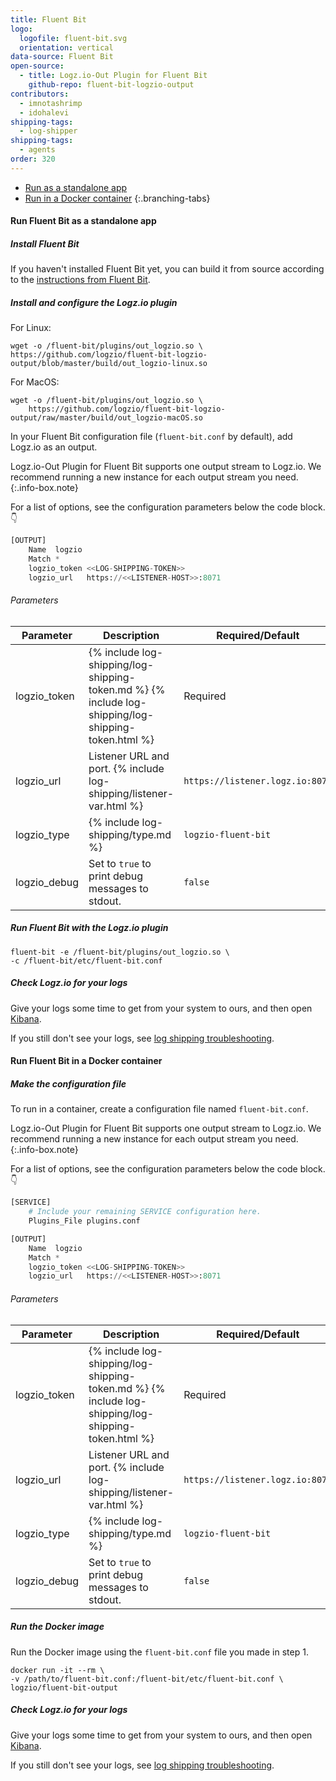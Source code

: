 ```yaml
---
title: Fluent Bit
logo:
  logofile: fluent-bit.svg
  orientation: vertical
data-source: Fluent Bit
open-source:
  - title: Logz.io-Out Plugin for Fluent Bit
    github-repo: fluent-bit-logzio-output
contributors:
  - imnotashrimp
  - idohalevi
shipping-tags:
  - log-shipper
shipping-tags:
  - agents
order: 320
---
```


<!-- tabContainer:start -->
<div class="branching-container">

* [Run as a standalone app](#standalone-config)
* [Run in a Docker container](#docker-config)
{:.branching-tabs}

<!-- tab:start -->
<div id="standalone-config">

#### Run Fluent Bit as a standalone app

<div class="tasklist">

##### Install Fluent Bit

If you haven't installed Fluent Bit yet,
you can build it from source
according to the [instructions from Fluent Bit](https://docs.fluentbit.io/manual/installation/sources/build-and-install).

##### Install and configure the Logz.io plugin

For Linux:

```shell
wget -o /fluent-bit/plugins/out_logzio.so \
https://github.com/logzio/fluent-bit-logzio-output/blob/master/build/out_logzio-linux.so
```

For MacOS:

```shell
wget -o /fluent-bit/plugins/out_logzio.so \
    https://github.com/logzio/fluent-bit-logzio-output/raw/master/build/out_logzio-macOS.so
```

In your Fluent Bit configuration file (`fluent-bit.conf` by default),
add Logz.io as an output.

<!-- info-box-start:info -->
Logz.io-Out Plugin for Fluent Bit supports one output stream to Logz.io. We recommend running a new instance for each output stream you need.
{:.info-box.note}
<!-- info-box-end -->

For a list of options, see the configuration parameters below the code block. 👇

```python
[OUTPUT]
    Name  logzio
    Match *
    logzio_token <<LOG-SHIPPING-TOKEN>>
    logzio_url   https://<<LISTENER-HOST>>:8071
```

###### Parameters

| Parameter | Description | Required/Default |
|---|---|---|
| logzio_token | {% include log-shipping/log-shipping-token.md %}  {% include log-shipping/log-shipping-token.html %} | Required |
| logzio_url  | Listener URL and port. {% include log-shipping/listener-var.html %}  | `https://listener.logz.io:8071` |
| logzio_type   | {% include log-shipping/type.md %} | `logzio-fluent-bit` |
| logzio_debug    | Set to `true` to print debug messages to stdout. | `false` |


##### Run Fluent Bit with the Logz.io plugin

```shell
fluent-bit -e /fluent-bit/plugins/out_logzio.so \
-c /fluent-bit/etc/fluent-bit.conf
```

##### Check Logz.io for your logs

Give your logs some time to get from your system to ours, and then open [Kibana](https://app.logz.io/#/dashboard/kibana).

If you still don't see your logs, see [log shipping troubleshooting]({{site.baseurl}}/user-guide/log-shipping/log-shipping-troubleshooting.html).

</div>

</div>
<!-- tab:end -->

<!-- tab:start -->
<div id="docker-config">

#### Run Fluent Bit in a Docker container

<div class="tasklist">

##### Make the configuration file

To run in a container,
create a configuration file named `fluent-bit.conf`.

<!-- info-box-start:info -->
Logz.io-Out Plugin for Fluent Bit supports one output stream to Logz.io. We recommend running a new instance for each output stream you need.
{:.info-box.note}
<!-- info-box-end -->

For a list of options, see the configuration parameters below the code block. 👇

```python
[SERVICE]
    # Include your remaining SERVICE configuration here.
    Plugins_File plugins.conf

[OUTPUT]
    Name  logzio
    Match *
    logzio_token <<LOG-SHIPPING-TOKEN>>
    logzio_url   https://<<LISTENER-HOST>>:8071
```

######  Parameters

| Parameter | Description |Required/Default |
|---|---|---|
| logzio_token | {% include log-shipping/log-shipping-token.md %}  {% include log-shipping/log-shipping-token.html %} | Required |
| logzio_url  | Listener URL and port. {% include log-shipping/listener-var.html %}  | `https://listener.logz.io:8071` |
| logzio_type   | {% include log-shipping/type.md %} | `logzio-fluent-bit` |
| logzio_debug    | Set to `true` to print debug messages to stdout. | `false` |



##### Run the Docker image

Run the Docker image
using the `fluent-bit.conf` file you made in step 1.

```shell
docker run -it --rm \
-v /path/to/fluent-bit.conf:/fluent-bit/etc/fluent-bit.conf \
logzio/fluent-bit-output
```

##### Check Logz.io for your logs

Give your logs some time to get from your system to ours, and then open [Kibana](https://app.logz.io/#/dashboard/kibana).

If you still don't see your logs, see [log shipping troubleshooting]({{site.baseurl}}/user-guide/log-shipping/log-shipping-troubleshooting.html).

</div>

</div>
<!-- tab:end -->

</div>
<!-- tabContainer:end -->

